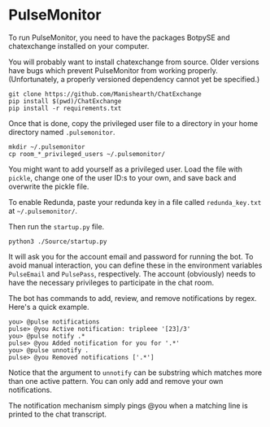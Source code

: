 # PulseMonitor

To run PulseMonitor, you need to have the packages BotpySE and chatexchange
installed on your computer.

You will probably want to install chatexchange from source.
Older versions have bugs which prevent PulseMonitor from working properly.
(Unfortunately, a properly versioned dependency cannot yet be specified.)

    git clone https://github.com/Manishearth/ChatExchange
    pip install $(pwd)/ChatExchange
    pip install -r requirements.txt 

Once that is done, copy the privileged user file to a directory in your home directory
named `.pulsemonitor`.

    mkdir ~/.pulsemonitor
    cp room_*_privileged_users ~/.pulsemonitor/

You might want to add yourself as a privileged user. Load the file
with `pickle`, change one of the user ID:s to your own, and save back
and overwrite the pickle file.

To enable Redunda, paste your redunda key in a file called `redunda_key.txt` at `~/.pulsemonitor/`.

Then run the `startup.py` file.

    python3 ./Source/startup.py

It will ask you for the account email and password for running the bot.
To avoid manual interaction, you can define these in the environment variables
`PulseEmail` and `PulsePass`, respectively.
The account (obviously) needs to have the necessary privileges to participate in
the chat room.

The bot has commands to add, review, and remove notifications by
regex. Here's a quick example.

    you> @pulse notifications
    pulse> @you Active notification: tripleee '[23]/3'
	you> @pulse notify .*
	pulse> @you Added notification for you for '.*'
	you> @pulse unnotify .
	pulse> @you Removed notifications ['.*']

Notice that the argument to `unnotify` can be substring which matches
more than one active pattern. You can only add and remove your own notifications.

The notification mechanism simply pings @you when a matching line is printed to
the chat transcript.
